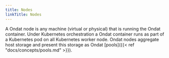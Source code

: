 ```yaml
---
title: Nodes
linkTitle: Nodes
---
```



A Ondat node is any machine (virtual or physical) that is running the
Ondat container. Under Kubernetes orchestration a Ondat container
runs as part of a Kubernetes pod on all Kubernetes worker node. Ondat nodes
aggregate host storage and present this storage as Ondat [pools]({{< ref "docs/concepts/pools.md" >}}).
